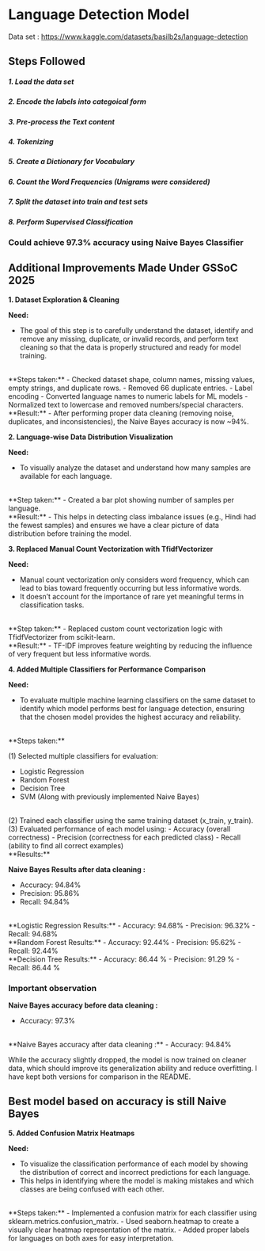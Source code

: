 # Language Detection Model

Data set : https://www.kaggle.com/datasets/basilb2s/language-detection

## Steps Followed
##### 1. Load the data set
##### 2. Encode the labels into categoical form
##### 3. Pre-process the Text content
##### 4. Tokenizing
##### 5. Create a Dictionary for Vocabulary
##### 6. Count the Word Frequencies (Unigrams were considered)
##### 7. Split the dataset into train and test sets
##### 8. Perform Supervised Classification 

### Could achieve 97.3% accuracy using Naive Bayes Classifier 


## Additional Improvements Made Under GSSoC 2025

**1. Dataset Exploration & Cleaning**

**Need:**
- The goal of this step is to carefully understand the dataset, identify and remove any missing, duplicate, or invalid records, and perform text cleaning so that the data is properly structured and ready for model training.
<br>
**Steps taken:**
- Checked dataset shape, column names, missing values, empty strings, and duplicate rows.
- Removed 66 duplicate entries.
- Label encoding - Converted language names to numeric labels for ML models
- Normalized text to lowercase and removed numbers/special characters.
<br>
**Result:** 
- After performing proper data cleaning (removing noise, duplicates, and inconsistencies), the Naive Bayes accuracy is now ~94%.
<br>

**2. Language-wise Data Distribution Visualization**

**Need:** 
- To visually analyze the dataset and understand how many samples are available for each language.
<br> 
**Step taken:**
- Created a bar plot showing number of samples per language.
<br>
**Result:** 
- This helps in detecting class imbalance issues (e.g., Hindi had the fewest samples) and ensures we have a clear picture of data distribution before training the model.
<br>

**3. Replaced Manual Count Vectorization with TfidfVectorizer**

**Need:**
- Manual count vectorization only considers word frequency, which can lead to bias toward frequently occurring but less informative words. 
- It doesn’t account for the importance of rare yet meaningful terms in classification tasks.
<br>
**Step taken:**
- Replaced custom count vectorization logic with TfidfVectorizer from scikit-learn.
<br>
**Result:** 
- TF-IDF improves feature weighting by reducing the influence of very frequent but less informative words.
<br>

**4. Added Multiple Classifiers for Performance Comparison**

**Need:**
- To evaluate multiple machine learning classifiers on the same dataset to identify which model performs best for language detection, ensuring that the chosen model provides the highest accuracy and reliability.
<br>
**Steps taken:**

(1) Selected multiple classifiers for evaluation:
- Logistic Regression
- Random Forest
- Decision Tree
- SVM
(Along with previously implemented Naive Bayes)
<br>
(2) Trained each classifier using the same training dataset (x_train, y_train).
<br>
(3) Evaluated performance of each model using:
- Accuracy (overall correctness)
- Precision (correctness for each predicted class)
- Recall (ability to find all correct examples)
<br>
**Results:** 

**Naive Bayes Results after data cleaning :**
- Accuracy: 94.84%
- Precision: 95.86%
- Recall: 94.84%
<br>
**Logistic Regression Results:**
- Accuracy: 94.68%
- Precision: 96.32%
- Recall: 94.68%
<br>
**Random Forest Results:**
- Accuracy: 92.44%
- Precision: 95.62%
- Recall: 92.44%
<br>
**Decision Tree Results:**
- Accuracy: 86.44 %
- Precision: 91.29 %
- Recall: 86.44 %
<br>

### Important observation 

**Naive Bayes accuracy before data cleaning :**
- Accuracy: 97.3%
<br>
**Naive Bayes accuracy after data cleaning :**
- Accuracy: 94.84%

While the accuracy slightly dropped, the model is now trained on cleaner data, which should improve its generalization ability and reduce overfitting. 
I have kept both versions for comparison in the README.

## Best model based on accuracy is still Naive Bayes


**5. Added Confusion Matrix Heatmaps**

**Need:**
- To visualize the classification performance of each model by showing the distribution of correct and incorrect predictions for each language. 
- This helps in identifying where the model is making mistakes and which classes are being confused with each other.
<br>
**Steps taken:**
- Implemented a confusion matrix for each classifier using sklearn.metrics.confusion_matrix.
- Used seaborn.heatmap to create a visually clear heatmap representation of the matrix.
- Added proper labels for languages on both axes for easy interpretation.
<br>
